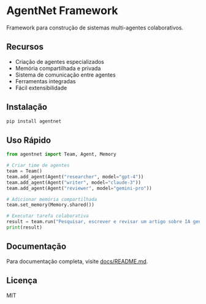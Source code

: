 # AgentNet Framework

Framework para construção de sistemas multi-agentes colaborativos.

## Recursos

- Criação de agentes especializados
- Memória compartilhada e privada
- Sistema de comunicação entre agentes
- Ferramentas integradas
- Fácil extensibilidade

## Instalação

```bash
pip install agentnet
```

## Uso Rápido

```python
from agentnet import Team, Agent, Memory

# Criar time de agentes
team = Team()
team.add_agent(Agent("researcher", model="gpt-4"))
team.add_agent(Agent("writer", model="claude-3"))
team.add_agent(Agent("reviewer", model="gemini-pro"))

# Adicionar memória compartilhada
team.set_memory(Memory.shared())

# Executar tarefa colaborativa
result = team.run("Pesquisar, escrever e revisar um artigo sobre IA generativa")
print(result)
```

## Documentação

Para documentação completa, visite [docs/README.md](docs/README.md).

## Licença

MIT
